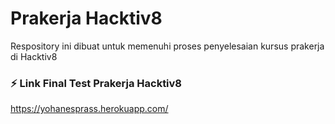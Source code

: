# Prakerja Hacktiv8

Respository ini dibuat untuk memenuhi proses penyelesaian kursus prakerja di Hacktiv8

### ⚡ Link Final Test Prakerja Hacktiv8 ###

https://yohanesprass.herokuapp.com/

